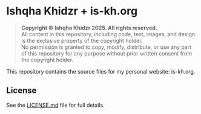 # Ishqha Khidzr + is-kh.org

> **Copyright © Ishqha Khidzr 2025. All rights reserved.**  
> All content in this repository, including code, text, images, and design is the exclusive property of the copyright holder.  
> No permission is granted to copy, modify, distribute, or use any part of this repository for any purpose without prior written consent from the copyright holder.

This repository contains the source files for my personal website: is-kh.org.

## License
See the [LICENSE.md](LICENSE.md) file for full details.